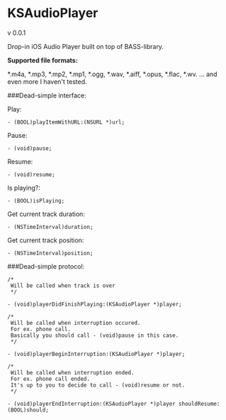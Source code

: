 KSAudioPlayer
=============
v 0.0.1

Drop-in iOS Audio Player built on top of BASS-library. 

<b>Supported file formats:</b>

*.m4a,
*.mp3,
*.mp2, 
*.mp1,
*.ogg,
*.wav, 
*.aiff,
*.opus,
*.flac,
*.wv.
... and even more I haven't tested.

###Dead-simple interface:


Play:

`- (BOOL)playItemWithURL:(NSURL *)url;`

Pause:

`- (void)pause;`

Resume:

`- (void)resume;`

Is playing?:

`- (BOOL)isPlaying;`

Get current track duration:

`- (NSTimeInterval)duration;`

Get current track position:

`- (NSTimeInterval)position;`


###Dead-simple protocol:

```objc
/*
 Will be called when track is over
 */

- (void)playerDidFinishPlaying:(KSAudioPlayer *)player;

/*
 Will be called when interruption occured.
 For ex. phone call.
 Basically you should call - (void)pause in this case.
 */

- (void)playerBeginInterruption:(KSAudioPlayer *)player;

/*
 Will be called when interruption ended.
 For ex. phone call ended.
 It's up to you to decide to call - (void)resume or not.
 */

- (void)playerEndInterruption:(KSAudioPlayer *)player shouldResume:(BOOL)should;

```
